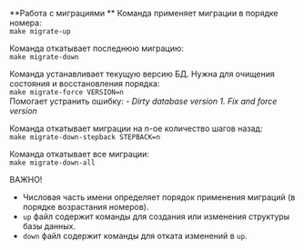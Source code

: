 **Работа с миграциями
**
Команда применяет миграции в порядке номера:  
    ```make migrate-up```

Команда откатывает последнюю миграцию:  
    ```make migrate-down```

Команда устанавливает текущую версию БД. Нужна для очищения состояния и восстановления порядка:  
     ```make migrate-force VERSION=n```  
Помогает устранить ошибку: - _Dirty database version 1. Fix and force version_ 

Команда откатывает миграции на n-ое количество шагов назад:  
    ```make migrate-down-stepback STEPBACK=n```

Команда откатывает все миграции:  
    ```make migrate-down-all```

ВАЖНО! 
- Числовая часть имени определяет порядок применения миграций (в порядке возрастания номеров). 
- `up` файл содержит команды для создания или изменения структуры базы данных. 
- `down` файл содержит команды для отката изменений в `up`. 
